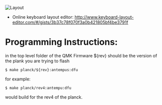 ![Layout](https://imgur.com/a/kyab9Fn "antempus keymap")

-   Online keyboard layout editor: http://www.keyboard-layout-editor.com/#/gists/3b37c78f070f3a0b421805bf4be3791f

# Programming Instructions:

in the top level folder of the QMK Firmware
\${rev} should be the version of the plank you are trying to flash

```
$ make planck/${rev}:antempus:dfu
```

for example:

```
$ make planck/rev4:antempu:dfu
```

would build for the rev4 of the planck.
